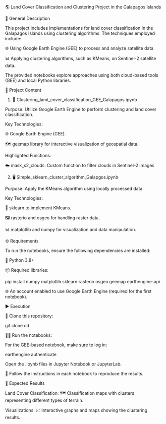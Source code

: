 🌎 Land Cover Classification and Clustering Project in the Galapagos Islands

📝 General Description

This project includes implementations for land cover classification in the Galapagos Islands using clustering algorithms. The techniques employed include:

🌐 Using Google Earth Engine (GEE) to process and analyze satellite data.

📊 Applying clustering algorithms, such as KMeans, on Sentinel-2 satellite data.

The provided notebooks explore approaches using both cloud-based tools (GEE) and local Python libraries.

📁 Project Content

1. 📜 Clustering_land_cover_classification_GEE_Galapagos.ipynb

Purpose: Utilize Google Earth Engine to perform clustering and land cover classification.

Key Technologies:

🌐 Google Earth Engine (GEE).

🗺️ geemap library for interactive visualization of geospatial data.

Highlighted Functions:

☁️ mask_s2_clouds: Custom function to filter clouds in Sentinel-2 images.

2. 🖥️ Simple_sklearn_cluster_algorithm_Galapgos.ipynb

Purpose: Apply the KMeans algorithm using locally processed data.

Key Technologies:

🤖 sklearn to implement KMeans.

🖼️ rasterio and osgeo for handling raster data.

📊 matplotlib and numpy for visualization and data manipulation.

⚙️ Requirements

To run the notebooks, ensure the following dependencies are installed:

🐍 Python 3.8+

📦 Required libraries:

pip install numpy matplotlib sklearn rasterio osgeo geemap earthengine-api

🌐 An account enabled to use Google Earth Engine (required for the first notebook).

▶️ Execution

🔄 Clone this repository:

git clone <repository-URL>
cd <repository-name>

🏃‍♂️ Run the notebooks:

For the GEE-based notebook, make sure to log in:

earthengine authenticate

Open the .ipynb files in Jupyter Notebook or JupyterLab.

🚀 Follow the instructions in each notebook to reproduce the results.

🎯 Expected Results

Land Cover Classification: 🗺️ Classification maps with clusters representing different types of terrain.

Visualizations: 📈 Interactive graphs and maps showing the clustering results.

